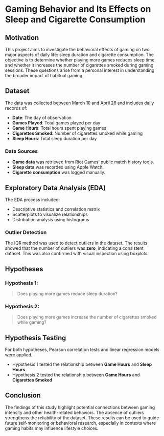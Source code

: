 # Gaming Behavior and Its Effects on Sleep and Cigarette Consumption

## Motivation

This project aims to investigate the behavioral effects of gaming on two major aspects of daily life: sleep duration and cigarette consumption. The objective is to determine whether playing more games reduces sleep time and whether it increases the number of cigarettes smoked during gaming sessions. These questions arise from a personal interest in understanding the broader impact of habitual gaming.

## Dataset

The data was collected between March 10 and April 26 and includes daily records of:

- **Date**: The day of observation
- **Games Played**: Total games played per day
- **Game Hours**: Total hours spent playing games
- **Cigarettes Smoked**: Number of cigarettes smoked while gaming
- **Sleep Hours**: Total sleep duration per day

### Data Sources

- **Game data** was retrieved from Riot Games’ public match history tools.
- **Sleep data** was recorded using Apple Watch.
- **Cigarette consumption** was logged manually.

## Exploratory Data Analysis (EDA)

The EDA process included:

- Descriptive statistics and correlation matrix
- Scatterplots to visualize relationships
- Distribution analysis using histograms

### Outlier Detection

The IQR method was used to detect outliers in the dataset. The results showed that the number of outliers was **zero**, indicating a consistent dataset. This was also confirmed with visual inspection using boxplots.

## Hypotheses

### Hypothesis 1:
> Does playing more games reduce sleep duration?

### Hypothesis 2:
> Does playing more games increase the number of cigarettes smoked while gaming?

## Hypothesis Testing

For both hypotheses, Pearson correlation tests and linear regression models were applied.

- Hypothesis 1 tested the relationship between **Game Hours** and **Sleep Hours**
- Hypothesis 2 tested the relationship between **Game Hours** and **Cigarettes Smoked**

## Conclusion

The findings of this study highlight potential connections between gaming intensity and other health-related behaviors. The absence of outliers strengthens the reliability of the dataset. These results can be used to guide future self-monitoring or behavioral research, especially in contexts where gaming habits may influence lifestyle choices.
